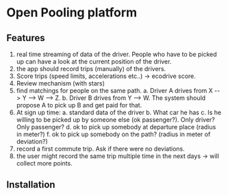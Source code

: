 # Open Pooling platform 

## Features
1. real time streaming of data of the driver. People who have to be picked up can have a look at the current position of the driver. 
2. the app should record trips (manually) of the drivers. 
3. Score trips (speed limits, accelerations etc..) -> ecodrive score. 
4. Review mechanism (with stars)
5. find matchings for people on the same path.
	a. Driver A drives from X --> Y --> W --> Z. 
	b. Driver B drives from Y --> W.
	The system should propose A to pick up B and get paid for that. 
6. At sign up time:
	a. standard data of the driver
	b. What car he has
	c. Is he willing to be picked up by someone else (ok passenger?). Only driver? Only passenger? 
	d. ok to pick up somebody at departure place (radius in meter?)
	f. ok to pick up somebody on the path? (radius in meter of deviation?)
7. record a first commute trip. Ask if there were no deviations. 
8. the user might record the same trip multiple time in the next days -> will collect more points. 


## Installation 

